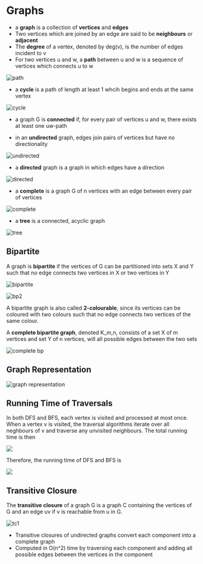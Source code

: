 # Graphs

- a **graph** is a collection of **vertices** and **edges**
- Two vertices which are joined by an edge are said to be **neighbours** or **adjacent**
- The **degree** of a vertex, denoted by deg(v), is the number of edges incident to v
- For two vertices u and w, a **path** between u and w is a sequence of vertices which connects u to w

![path](http://i.imgur.com/Z3bFsTr.png)

- a **cycle** is a path of length at least 1 whcih begins and ends at the same vertex

![cycle](http://i.imgur.com/ABbkmGI.png)

- a graph G is **connected** if, for every pair of vertices u and w, there exists at least one uw-path

- in an **undirected** graph, edges join pairs of vertices but have no directionality

![undirected](http://i.imgur.com/sXFw26w.png)

- a **directed** graph is a graph in which edges have a direction

![directed](http://i.imgur.com/QZoQqtl.png)

- a **complete** is a graph G of n vertices with an edge between every pair of vertices

![complete](http://i.imgur.com/OJaSR8J.png)

- a **tree** is a connected, acyclic graph

![tree](http://i.imgur.com/YERPDC3.png)

## Bipartite

A graph is **bipartite** if the vertices of G can be partitioned into sets X and Y such that no edge connects two vertices in X or two vertices in Y

![bipartite](http://i.imgur.com/23A8Ej7.png)

![bp2](http://i.imgur.com/CabC3Sd.png)

A bipartite graph is also called **2-colourable**, since its vertices can be coloured with two colours such that no edge connects two vertices of the same colour.

A **complete bipartite graph**, denoted K_m,n, consists of a set X of m vertices and set Y of n vertices, will all possible edges between the two sets

![complete bp](http://i.imgur.com/N7YdIV2.png)

## Graph Representation

![graph representation](http://i.imgur.com/xXzD8T3.png)

## Running Time of Traversals

In both DFS and BFS, each vertex is visited and processed at most once.
When a vertex v is visited, the traversal algorithms iterate over all neghbours of v and traverse any unvisited neighbours. The total running time is then

![](http://i.imgur.com/kxXoyIm.png)

Therefore, the running time of DFS and BFS is

![](http://i.imgur.com/I439pFK.png)

## Transitive Closure

The **transitive closure** of a graph G is a graph C containing the vertices of G and an edge uv if v is reachable from u in G.

![tc1](http://i.imgur.com/8Vm0Wgw.png)

- Transitive closures of undirected graphs convert each component into a complete graph
- Computed in O(n^2) time by traversing each component and adding all possible edges between the vertices in the component
